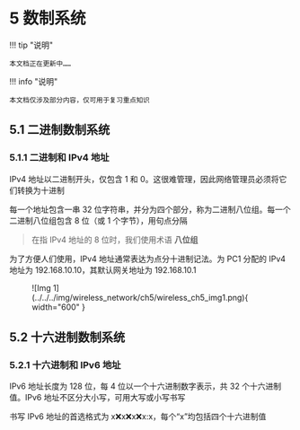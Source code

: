 # 5 数制系统

!!! tip "说明"

    本文档正在更新中……

!!! info "说明"

    本文档仅涉及部分内容，仅可用于复习重点知识

## 5.1 二进制数制系统

### 5.1.1 二进制和 IPv4 地址

IPv4 地址以二进制开头，仅包含 1 和 0。这很难管理，因此网络管理员必须将它们转换为十进制

每一个地址包含一串 32 位字符串，并分为四个部分，称为二进制八位组。每一个二进制八位组包含 8 位（或 1 个字节），用句点分隔

> 在指 IPv4 地址的 8 位时，我们使用术语 **八位组**

为了方便人们使用，IPv4 地址通常表达为点分十进制记法。为 PC1 分配的 IPv4 地址为 192.168.10.10，其默认网关地址为 192.168.10.1

<figure markdown="span">
  ![Img 1](../../../img/wireless_network/ch5/wireless_ch5_img1.png){ width="600" }
</figure>

## 5.2 十六进制数制系统

### 5.2.1 十六进制和 IPv6 地址

IPv6 地址长度为 128 位，每 4 位以一个十六进制数字表示，共 32 个十六进制值。IPv6 地址不区分大小写，可用大写或小写书写

书写 IPv6 地址的首选格式为 x:x:x:x:x:x:x:x，每个“x”均包括四个十六进制值

